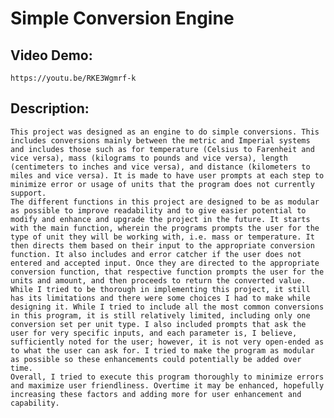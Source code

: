 # Simple Conversion Engine
## Video Demo:
    https://youtu.be/RKE3Wgmrf-k
## Description:
    This project was designed as an engine to do simple conversions. This includes conversions mainly between the metric and Imperial systems and includes those such as for temperature (Celsius to Farenheit and vice versa), mass (kilograms to pounds and vice versa), length (centimeters to inches and vice versa), and distance (kilometers to miles and vice versa). It is made to have user prompts at each step to minimize error or usage of units that the program does not currently support.
    The different functions in this project are designed to be as modular as possible to improve readability and to give easier potential to modify and enhance and upgrade the project in the future. It starts with the main function, wherein the programs prompts the user for the type of unit they will be working with, i.e. mass or temperature. It then directs them based on their input to the appropriate conversion function. It also includes and error catcher if the user does not entered and accepted input. Once they are directed to the appropriate conversion function, that respective function prompts the user for the units and amount, and then proceeds to return the converted value.
    While I tried to be thorough in implementing this project, it still has its limitations and there were some choices I had to make while designing it. While I tried to include all the most common conversions in this program, it is still relatively limited, including only one conversion set per unit type. I also included prompts that ask the user for very specific inputs, and each parameter is, I believe, sufficiently noted for the user; however, it is not very open-ended as to what the user can ask for. I tried to make the program as modular as possible so these enhancements could potentially be added over time.
    Overall, I tried to execute this program thoroughly to minimize errors and maximize user friendliness. Overtime it may be enhanced, hopefully increasing these factors and adding more for user enhancement and capability.